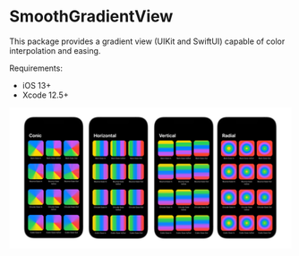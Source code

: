 # SmoothGradientView

This package provides a gradient view (UIKit and SwiftUI) capable of color interpolation and easing.
  
Requirements:
- iOS 13+
- Xcode 12.5+

![SmoothGradientView](Documentation/transparent-header.png)
